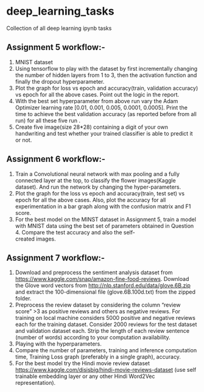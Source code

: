 # deep_learning_tasks
Collection of all deep learning ipynb tasks

## Assignment 5 workflow:-
1. MNIST dataset
2. Using tensorflow to play with the dataset by first incrementally changing the number of hidden layers from 1 to 3, then the activation function and finally the dropout hyperparameter.
3. Plot the graph for loss vs epoch and accuracy(train, validation accuracy) vs epoch for all the above cases. Point out the logic in the report.
4. With the best set hyperparameter from above run vary the Adam Optimizer learning rate [0.01, 0.001, 0.005, 0.0001, 0.0005]. Print the time to achieve the best validation accuracy (as reported
   before from all run) for all these five run .
5. Create five image(size 28*28) containing a digit of your own handwriting and test whether your trained classifier is able to predict it or not.


## Assignment 6 workflow:-
1. Train a Convolutional neural network with max pooling and a fully connected layer at the top, to classify the flower images(Kaggle dataset). And run the network by changing the hyper-parameters.
2. Plot the graph for the loss vs epoch and accuracy(train, test set) vs epoch for all the above cases. Also, plot the accuracy for all experimentation in a bar graph along with the confusion matrix and F1 score.
3. For the best model on the MINST dataset in Assignment 5, train a model with MNIST data using the best set of parameters obtained in Question 4. Compare the test accuracy and also the self-      
   created images.


## Assignment 7 workflow:-
1. Download and preprocess the sentiment analysis dataset from https://www.kaggle.com/snap/amazon-fine-food-reviews. Download the Glove word vectors from http://nlp.stanford.edu/data/glove.6B.zip 
   and extract the 100-dimensional file (glove.6B.100d.txt) from the zipped folder.
2. Preprocess the review dataset by considering the column “review score” >3 as positive reviews and others as negative reviews. For training on local machine considers 5000 positive and 
   negative reviews each for the training dataset.
   Consider 2000 reviews for the test dataset and validation dataset each. Strip the length of each review sentence (number of words) according to your computation availability.
3. Playing with the hyperparameters.
4. Compare the number of parameters, training and inference computation time, Training Loss graph (preferably in a single graph), accuracy.
5. For the best model try the Hindi movie review dataset https://www.kaggle.com/disisbig/hindi-movie-reviews-dataset (use self trainable embedding layer or any other Hindi Word2Vec     
   representation).
